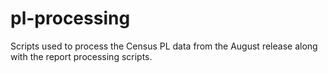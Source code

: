 # pl-processing
Scripts used to process the Census PL data from the August release along with the report processing scripts.
